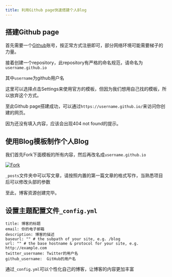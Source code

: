 ```yaml
---
title: 利用Github page快速搭建个人Blog
---
```

## 搭建Github page
首先需要一个[Github](https://github.com)账号，按正常方式注册即可，部分网络环境可能需要梯子的力量。

接着创建一个repository，此repository有严格的命名规范，请命名为`username.github.io`

其中`username`为github用户名

这里可以选择点击Settings来使用官方的模板，但因为我们想用自己找的模板，所以放弃这个方式。

至此Github page搭建成功，可以通过`https://username.github.io/`来访问你创建的网页。

因为还没有填入内容，应该会出现404 not found的提示。
## 使用Blog模板制作个人Blog
我们首先Fork下面模板的所有内容，然后再改名成`username.github.io`

[![Fork](https://img.shields.io/github/forks/pzwboy/jekyll-blog?style=social)](https://github.com/pzwboy/jekyll-blog/fork)

`_posts`文件夹中可以写文章，请按照内置的第一篇文章的格式写作，当熟悉项目后可以修改头部的参数

至此，博客资源创建完毕。
## 设置主题配置文件`_config.yml`
```
title: 博客的标题
email: 你的电子邮箱
description: 博客的描述
baseurl: "" # the subpath of your site, e.g. /blog
url: "" # the base hostname & protocol for your site, e.g. http://example.com
twitter_username: Twitter的用户名
github_username:  GitHub的用户名
```
通过`_config.yml`可以个性化自己的博客，让博客的内容更加丰富
